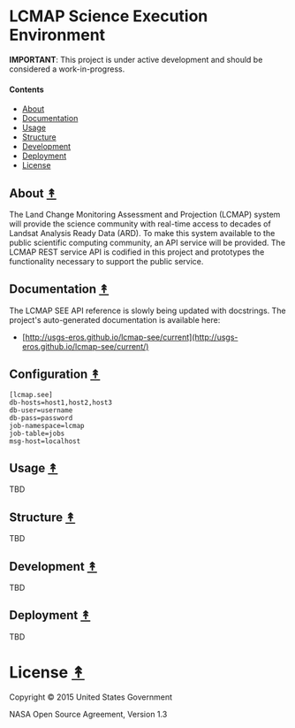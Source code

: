 # LCMAP Science Execution Environment

**IMPORTANT**: This project is under active development and should be
considered a work-in-progress.

#### Contents

* [About](#about-)
* [Documentation](#documentation-)
* [Usage](#usage-)
* [Structure](#structure-)
* [Development](#development-)
* [Deployment](#deployment-)
* [License](#license-)


## About [&#x219F;](#contents)

The Land Change Monitoring Assessment and Projection (LCMAP) system will
provide the science community with real-time access to decades of Landsat
Analysis Ready Data (ARD). To make this system available to the public
scientific computing community, an API service will be provided. The
LCMAP REST service API is codified in this project and prototypes the
functionality necessary to support the public service.


## Documentation [&#x219F;](#contents)

The LCMAP SEE API reference is slowly being updated with docstrings. The project's auto-generated documentation is available here:

* [http://usgs-eros.github.io/lcmap-see/current](http://usgs-eros.github.io/lcmap-see/current/)


## Configuration [&#x219F;](#contents)

```
[lcmap.see]
db-hosts=host1,host2,host3
db-user=username
db-pass=password
job-namespace=lcmap
job-table=jobs
msg-host=localhost
```

## Usage [&#x219F;](#contents)

TBD


## Structure [&#x219F;](#contents)

TBD


## Development [&#x219F;](#contents)

TBD


## Deployment [&#x219F;](#contents)

TBD



# License [&#x219F;](#contents)

Copyright © 2015 United States Government

NASA Open Source Agreement, Version 1.3
